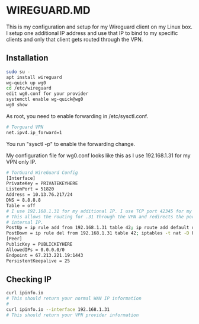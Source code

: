 # WIREGUARD.MD

This is my configuration and setup for my Wireguard client on my Linux box. I setup one additional IP address and use that IP to bind to my specific clients and only that client gets routed through the VPN.

## Installation

```bash
sudo su - 
apt install wireguard
wg-quick up wg0
cd /etc/wireguard
edit wg0.conf for your provider
systemctl enable wg-quick@wg0
wg0 show
```
As root, you need to enable forwarding in /etc/sysctl.conf.

```bash
# Torguard VPN
net.ipv4.ip_forward=1
```

You run "sysctl -p" to enable the forwarding change.


My configuration file for wg0.conf looks like this as I use 192.168.1.31 for my VPN only IP.

```bash
# TorGuard WireGuard Config
[Interface]
PrivateKey = PRIVATEKEYHERE
ListenPort = 51820
Address = 10.13.76.217/24
DNS = 8.8.8.8
Table = off
# I use 192.168.1.31 for my additional IP. I use TCP port 42345 for my port forward. 
# This allows the routing for .31 through the VPN and redirects the port forward to the
# internal IP.
PostUp = ip rule add from 192.168.1.31 table 42; ip route add default dev wg0 table 42; iptables -t nat -A POSTROUTING -o wg0 -j MASQUERADE;iptables -t nat -A PREROUTING -p tcp --dport 42345 -j DNAT --to 192.168.1.31
PostDown = ip rule del from 192.168.1.31 table 42; iptables -t nat -D POSTROUTING -o wg0 -j MASQUERADE;iptables -t nat -D PREROUTING -p tcp --dport 42345 -j DNAT --to 192.168.1.31
[Peer]
PublicKey = PUBLICKEYHERE
AllowedIPs = 0.0.0.0/0
Endpoint = 67.213.221.19:1443
PersistentKeepalive = 25
```

## Checking IP

```bash
curl ipinfo.io
# This should return your normal WAN IP information
#
curl ipinfo.io --interface 192.168.1.31
# This should return your VPN provider information
